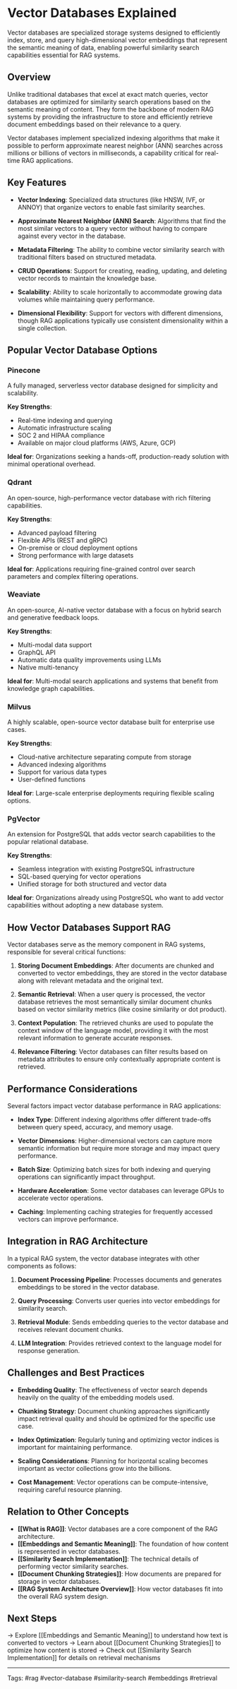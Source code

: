 # Vector Databases Explained

Vector databases are specialized storage systems designed to efficiently index, store, and query high-dimensional vector embeddings that represent the semantic meaning of data, enabling powerful similarity search capabilities essential for RAG systems.

## Overview

Unlike traditional databases that excel at exact match queries, vector databases are optimized for similarity search operations based on the semantic meaning of content. They form the backbone of modern RAG systems by providing the infrastructure to store and efficiently retrieve document embeddings based on their relevance to a query.

Vector databases implement specialized indexing algorithms that make it possible to perform approximate nearest neighbor (ANN) searches across millions or billions of vectors in milliseconds, a capability critical for real-time RAG applications.

## Key Features

- **Vector Indexing**: Specialized data structures (like HNSW, IVF, or ANNOY) that organize vectors to enable fast similarity searches.

- **Approximate Nearest Neighbor (ANN) Search**: Algorithms that find the most similar vectors to a query vector without having to compare against every vector in the database.

- **Metadata Filtering**: The ability to combine vector similarity search with traditional filters based on structured metadata.

- **CRUD Operations**: Support for creating, reading, updating, and deleting vector records to maintain the knowledge base.

- **Scalability**: Ability to scale horizontally to accommodate growing data volumes while maintaining query performance.

- **Dimensional Flexibility**: Support for vectors with different dimensions, though RAG applications typically use consistent dimensionality within a single collection.

## Popular Vector Database Options

### Pinecone

A fully managed, serverless vector database designed for simplicity and scalability.

**Key Strengths**:
- Real-time indexing and querying
- Automatic infrastructure scaling
- SOC 2 and HIPAA compliance
- Available on major cloud platforms (AWS, Azure, GCP)

**Ideal for**: Organizations seeking a hands-off, production-ready solution with minimal operational overhead.

### Qdrant

An open-source, high-performance vector database with rich filtering capabilities.

**Key Strengths**:
- Advanced payload filtering
- Flexible APIs (REST and gRPC)
- On-premise or cloud deployment options
- Strong performance with large datasets

**Ideal for**: Applications requiring fine-grained control over search parameters and complex filtering operations.

### Weaviate

An open-source, AI-native vector database with a focus on hybrid search and generative feedback loops.

**Key Strengths**:
- Multi-modal data support
- GraphQL API
- Automatic data quality improvements using LLMs
- Native multi-tenancy

**Ideal for**: Multi-modal search applications and systems that benefit from knowledge graph capabilities.

### Milvus

A highly scalable, open-source vector database built for enterprise use cases.

**Key Strengths**:
- Cloud-native architecture separating compute from storage
- Advanced indexing algorithms
- Support for various data types
- User-defined functions

**Ideal for**: Large-scale enterprise deployments requiring flexible scaling options.

### PgVector

An extension for PostgreSQL that adds vector search capabilities to the popular relational database.

**Key Strengths**:
- Seamless integration with existing PostgreSQL infrastructure
- SQL-based querying for vector operations
- Unified storage for both structured and vector data

**Ideal for**: Organizations already using PostgreSQL who want to add vector capabilities without adopting a new database system.

## How Vector Databases Support RAG

Vector databases serve as the memory component in RAG systems, responsible for several critical functions:

1. **Storing Document Embeddings**: After documents are chunked and converted to vector embeddings, they are stored in the vector database along with relevant metadata and the original text.

2. **Semantic Retrieval**: When a user query is processed, the vector database retrieves the most semantically similar document chunks based on vector similarity metrics (like cosine similarity or dot product).

3. **Context Population**: The retrieved chunks are used to populate the context window of the language model, providing it with the most relevant information to generate accurate responses.

4. **Relevance Filtering**: Vector databases can filter results based on metadata attributes to ensure only contextually appropriate content is retrieved.

## Performance Considerations

Several factors impact vector database performance in RAG applications:

- **Index Type**: Different indexing algorithms offer different trade-offs between query speed, accuracy, and memory usage.

- **Vector Dimensions**: Higher-dimensional vectors can capture more semantic information but require more storage and may impact query performance.

- **Batch Size**: Optimizing batch sizes for both indexing and querying operations can significantly impact throughput.

- **Hardware Acceleration**: Some vector databases can leverage GPUs to accelerate vector operations.

- **Caching**: Implementing caching strategies for frequently accessed vectors can improve performance.

## Integration in RAG Architecture

In a typical RAG system, the vector database integrates with other components as follows:

1. **Document Processing Pipeline**: Processes documents and generates embeddings to be stored in the vector database.

2. **Query Processing**: Converts user queries into vector embeddings for similarity search.

3. **Retrieval Module**: Sends embedding queries to the vector database and receives relevant document chunks.

4. **LLM Integration**: Provides retrieved context to the language model for response generation.

## Challenges and Best Practices

- **Embedding Quality**: The effectiveness of vector search depends heavily on the quality of the embedding models used.

- **Chunking Strategy**: Document chunking approaches significantly impact retrieval quality and should be optimized for the specific use case.

- **Index Optimization**: Regularly tuning and optimizing vector indices is important for maintaining performance.

- **Scaling Considerations**: Planning for horizontal scaling becomes important as vector collections grow into the billions.

- **Cost Management**: Vector operations can be compute-intensive, requiring careful resource planning.

## Relation to Other Concepts

- **[[What is RAG]]**: Vector databases are a core component of the RAG architecture.
- **[[Embeddings and Semantic Meaning]]**: The foundation of how content is represented in vector databases.
- **[[Similarity Search Implementation]]**: The technical details of performing vector similarity searches.
- **[[Document Chunking Strategies]]**: How documents are prepared for storage in vector databases.
- **[[RAG System Architecture Overview]]**: How vector databases fit into the overall RAG system design.

## Next Steps
→ Explore [[Embeddings and Semantic Meaning]] to understand how text is converted to vectors
→ Learn about [[Document Chunking Strategies]] to optimize how content is stored
→ Check out [[Similarity Search Implementation]] for details on retrieval mechanisms

---
Tags: #rag #vector-database #similarity-search #embeddings #retrieval 